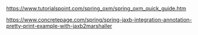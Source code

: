 https://www.tutorialspoint.com/spring_oxm/spring_oxm_quick_guide.htm

https://www.concretepage.com/spring/spring-jaxb-integration-annotation-pretty-print-example-with-jaxb2marshaller
